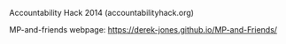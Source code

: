 Accountability Hack 2014 (accountabilityhack.org)

MP-and-friends webpage: https://derek-jones.github.io/MP-and-Friends/

